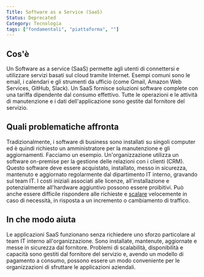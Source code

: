 ```yaml
---
Title: Software as a Service (SaaS)
Status: Deprecated
Category: Tecnologia
tags: ["fondamentali", "piattaforma", ""]
---
```


## Cos'è

Un Software as a service (SaaS) permette agli utenti di connettersi e utilizzare servizi basati sul cloud tramite Internet.
Esempi comuni sono le email, i calendari e gli strumenti da ufficio (come Gmail, Amazon Web Services, GitHub, Slack).
Un SaaS fornisce soluzioni software complete con una tariffa dipendente dal consumo effettivo.
Tutte le operazioni e le attività di manutenzione e i dati dell'applicazione sono gestite dal fornitore del servizio.

## Quali problematiche affronta

Tradizionalmente, i software di business sono installati su singoli computer ed è quindi richiesto un amministratore per la manutenzione e gli aggiornamenti.
Facciamo un esempio. Un'organizzazione utilizza un software on-premise per la gestione delle relazioni con i clienti (CRM). Questo software deve essere acquistato, installato, messo in sicurezza, mantenuto e aggiornato regolarmente dal dipartimento IT interno, gravando sul team IT.
I costi iniziali associati alle licenze, all'installazione e potenzialmente all'hardware aggiuntivo possono essere proibitivi.
Può anche essere difficile rispondere alle richieste e [scalare](/it/scalability/) velocemente in caso di necessità, in risposta a un incremento o cambiamento di traffico.

## In che modo aiuta

Le applicazioni SaaS funzionano senza richiedere uno sforzo particolare al team IT interno all'organizzazione.
Sono installate, mantenute, aggiornate e messe in sicurezza dal fornitore.
Problemi di scalabilità, disponibilità e capacità sono gestiti dal fornitore del servizio e, avendo un modello di pagamento a consumo, possono essere un modo conveniente per le organizzazioni di sfruttare le applicazioni aziendali.
